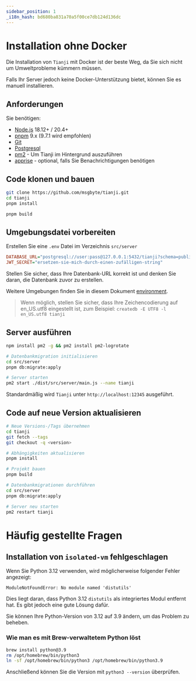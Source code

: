 ```yaml
---
sidebar_position: 1
_i18n_hash: bd680ba831a70a5f00ce7db124d136dc
---
```

# Installation ohne Docker

Die Installation von `Tianji` mit Docker ist der beste Weg, da Sie sich nicht um Umweltprobleme kümmern müssen.

Falls Ihr Server jedoch keine Docker-Unterstützung bietet, können Sie es manuell installieren.

## Anforderungen

Sie benötigen:

- [Node.js](https://nodejs.org/en/download/) 18.12+ / 20.4+
- [pnpm](https://pnpm.io/) 9.x (9.7.1 wird empfohlen)
- [Git](https://git-scm.com/downloads)
- [Postgresql](https://www.postgresql.org/)
- [pm2](https://pm2.keymetrics.io/) - Um Tianji im Hintergrund auszuführen
- [apprise](https://github.com/caronc/apprise) - optional, falls Sie Benachrichtigungen benötigen

## Code klonen und bauen

```bash
git clone https://github.com/msgbyte/tianji.git
cd tianji
pnpm install

pnpm build
```

## Umgebungsdatei vorbereiten

Erstellen Sie eine `.env` Datei im Verzeichnis `src/server`

```ini
DATABASE_URL="postgresql://user:pass@127.0.0.1:5432/tianji?schema=public"
JWT_SECRET="ersetzen-sie-mich-durch-einen-zufälligen-string"
```

Stellen Sie sicher, dass Ihre Datenbank-URL korrekt ist und denken Sie daran, die Datenbank zuvor zu erstellen.

Weitere Umgebungen finden Sie in diesem Dokument [environment](./environment.md).

> Wenn möglich, stellen Sie sicher, dass Ihre Zeichencodierung auf en_US.utf8 eingestellt ist, zum Beispiel: `createdb -E UTF8 -l en_US.utf8 tianji`

## Server ausführen

```bash
npm install pm2 -g && pm2 install pm2-logrotate

# Datenbankmigration initialisieren
cd src/server
pnpm db:migrate:apply

# Server starten
pm2 start ./dist/src/server/main.js --name tianji
```

Standardmäßig wird `Tianji` unter `http://localhost:12345` ausgeführt.

## Code auf neue Version aktualisieren

```bash
# Neue Versions-/Tags übernehmen
cd tianji
git fetch --tags
git checkout -q <version>

# Abhängigkeiten aktualisieren
pnpm install

# Projekt bauen
pnpm build

# Datenbankmigrationen durchführen
cd src/server
pnpm db:migrate:apply

# Server neu starten
pm2 restart tianji
```

# Häufig gestellte Fragen

## Installation von `isolated-vm` fehlgeschlagen

Wenn Sie Python 3.12 verwenden, wird möglicherweise folgender Fehler angezeigt:

```
ModuleNotFoundError: No module named 'distutils'
```

Dies liegt daran, dass Python 3.12 `distutils` als integriertes Modul entfernt hat. Es gibt jedoch eine gute Lösung dafür.

Sie können Ihre Python-Version von 3.12 auf 3.9 ändern, um das Problem zu beheben.

### Wie man es mit Brew-verwaltetem Python löst

```bash
brew install python@3.9
rm /opt/homebrew/bin/python3
ln -sf /opt/homebrew/bin/python3 /opt/homebrew/bin/python3.9
```

Anschließend können Sie die Version mit `python3 --version` überprüfen.

